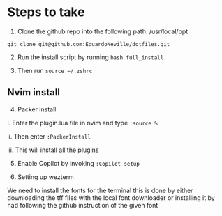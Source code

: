 # Steps to take

1. Clone the github repo into the following path: /usr/local/opt

``` git clone git@github.com:EduardoNeville/dotfiles.git ```

2. Run the install script by running
``` bash full_install ```

3. Then run ```source ~/.zshrc```

## Nvim install

4. Packer install  

i. Enter the plugin.lua file in nvim and type  ```:source % ```

ii. Then enter ```:PackerInstall``` 

iii. This will install all the plugins 

5. Enable Copilot by invoking ```:Copilot setup``` 

6. Setting up wezterm

We need to install the fonts for the terminal this is done by either downloading the tff files with the local font downloader or installing it by had following the github instruction of the given font  
